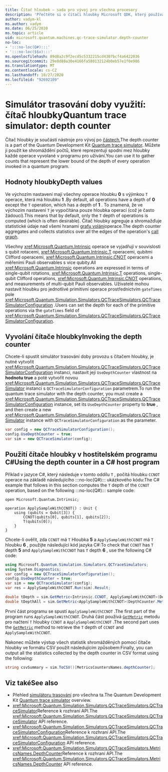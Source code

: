 ```yaml
---
title: Čítač hloubek – sada pro vývoj pro všechna procesory
description: 'Přečtěte si o čítači hloubky Microsoft QDK, který používá simulátor trasování doby provozu ke shromáždění počtů hloubky každé operace vyvolané v :::no-loc(Q#)::: programu.'
author: vadym-kl
ms.author: vadym
ms.date: 06/25/2020
ms.topic: article
uid: microsoft.quantum.machines.qc-trace-simulator.depth-counter
no-loc:
- ':::no-loc(Q#):::'
- ':::no-loc($$v):::'
ms.openlocfilehash: 89d8a2c9f2ecd5c5332215cd4307bcf4a6422036
ms.sourcegitcommit: 29e0d88a30e4166fa580132124b0eb57e1f0e986
ms.translationtype: MT
ms.contentlocale: cs-CZ
ms.lasthandoff: 10/27/2020
ms.locfileid: "92692109"
---
```

# <a name="quantum-trace-simulator-depth-counter"></a><span data-ttu-id="009d9-103">Simulátor trasování doby využití: čítač hloubky</span><span class="sxs-lookup"><span data-stu-id="009d9-103">Quantum trace simulator: depth counter</span></span>

<span data-ttu-id="009d9-104">Čítač hloubky je součástí nástroje pro vývoj po [částech.](xref:microsoft.quantum.machines.qc-trace-simulator.intro)</span><span class="sxs-lookup"><span data-stu-id="009d9-104">The depth counter is a part of the Quantum Development Kit [Quantum trace simulator](xref:microsoft.quantum.machines.qc-trace-simulator.intro).</span></span>
<span data-ttu-id="009d9-105">Můžete ji použít ke shromáždění počtů, které reprezentují spodní mez hloubky každé operace vyvolané v programu pro užívání.</span><span class="sxs-lookup"><span data-stu-id="009d9-105">You can use it to gather counts that represent the lower bound of the depth of every operation invoked in a quantum program.</span></span> 

## <a name="depth-values"></a><span data-ttu-id="009d9-106">Hodnoty hloubky</span><span class="sxs-lookup"><span data-stu-id="009d9-106">Depth values</span></span>

<span data-ttu-id="009d9-107">Ve výchozím nastavení mají všechny operace hloubku **0** s výjimkou `T` operace, která má hloubku **1** .</span><span class="sxs-lookup"><span data-stu-id="009d9-107">By default, all operations have a depth of **0** except the `T` operation, which has a depth of **1** .</span></span> <span data-ttu-id="009d9-108">To znamená, že ve výchozím nastavení `T` je vypočítána pouze hloubka operací (což je často žádoucí).</span><span class="sxs-lookup"><span data-stu-id="009d9-108">This means that by default, only the `T` depth of operations is computed (which is often desirable).</span></span> <span data-ttu-id="009d9-109">Čítač hloubky agreguje a shromažďuje statistické údaje nad všemi hranami [grafu volání](https://en.wikipedia.org/wiki/Call_graph)operace.</span><span class="sxs-lookup"><span data-stu-id="009d9-109">The depth counter aggregates and collects statistics over all the edges of the operation's [call graph](https://en.wikipedia.org/wiki/Call_graph).</span></span>

<span data-ttu-id="009d9-110">Všechny <xref:Microsoft.Quantum.Intrinsic> operace se vyjadřují v souvislosti s qubit rotacemi, <xref:Microsoft.Quantum.Intrinsic.T> operacemi, qubitmi Clifford operacemi, <xref:Microsoft.Quantum.Intrinsic.CNOT> operacemi a měřeními Pauli observables s více qubity.</span><span class="sxs-lookup"><span data-stu-id="009d9-110">All <xref:Microsoft.Quantum.Intrinsic> operations are expressed in terms of single-qubit rotations, <xref:Microsoft.Quantum.Intrinsic.T> operations, single-qubit Clifford operations, <xref:Microsoft.Quantum.Intrinsic.CNOT> operations, and measurements of multi-qubit Pauli observables.</span></span> <span data-ttu-id="009d9-111">Uživatelé mohou nastavit hloubku pro jednotlivé primitivní operace prostřednictvím `gateTimes` pole <xref:Microsoft.Quantum.Simulation.Simulators.QCTraceSimulators.QCTraceSimulatorConfiguration> .</span><span class="sxs-lookup"><span data-stu-id="009d9-111">Users can set the depth for each of the primitive operations via the `gateTimes` field of <xref:Microsoft.Quantum.Simulation.Simulators.QCTraceSimulators.QCTraceSimulatorConfiguration>.</span></span>

## <a name="invoking-the-depth-counter"></a><span data-ttu-id="009d9-112">Vyvolání čítače hloubky</span><span class="sxs-lookup"><span data-stu-id="009d9-112">Invoking the depth counter</span></span>

<span data-ttu-id="009d9-113">Chcete-li spustit simulátor trasování doby provozu s čítačem hloubky, je nutné vytvořit <xref:Microsoft.Quantum.Simulation.Simulators.QCTraceSimulators.QCTraceSimulatorConfiguration> instanci, nastavit její `UseDepthCounter` vlastnost na **hodnotu true** a poté vytvořit novou <xref:Microsoft.Quantum.Simulation.Simulators.QCTraceSimulators.QCTraceSimulator> instanci s `QCTraceSimulatorConfiguration` parametrem.</span><span class="sxs-lookup"><span data-stu-id="009d9-113">To run the quantum trace simulator with the depth counter, you must create a <xref:Microsoft.Quantum.Simulation.Simulators.QCTraceSimulators.QCTraceSimulatorConfiguration> instance, set its `UseDepthCounter` property to **true** , and then create a new <xref:Microsoft.Quantum.Simulation.Simulators.QCTraceSimulators.QCTraceSimulator> instance with `QCTraceSimulatorConfiguration` as the parameter.</span></span> 

```csharp
var config = new QCTraceSimulatorConfiguration();
config.UseDepthCounter = true;
var sim = new QCTraceSimulator(config);
```

## <a name="using-the-depth-counter-in-a-c-host-program"></a><span data-ttu-id="009d9-114">Použití čítače hloubky v hostitelském programu C#</span><span class="sxs-lookup"><span data-stu-id="009d9-114">Using the depth counter in a C# host program</span></span>

<span data-ttu-id="009d9-115">Příklad v jazyce C#, který následuje v tomto oddílu `T` , počítá hloubku `CCNOT` operace na základě následujícího :::no-loc(Q#)::: ukázkového kódu:</span><span class="sxs-lookup"><span data-stu-id="009d9-115">The C# example that follows in this section computes the `T` depth of the `CCNOT` operation, based on the following :::no-loc(Q#)::: sample code:</span></span>

```qsharp
open Microsoft.Quantum.Intrinsic;

operation ApplySampleWithCCNOT() : Unit {
    using (qubits = Qubit[3]) {
        CCNOT(qubits[0], qubits[1], qubits[2]);
        T(qubits[0]);
    }
}
```

<span data-ttu-id="009d9-116">Chcete-li ověřit, zda `CCNOT` má `T` Hloubka **5** a `ApplySampleWithCCNOT` má `T` hloubku **6** , použijte následující kód jazyka C#:</span><span class="sxs-lookup"><span data-stu-id="009d9-116">To check that `CCNOT` has `T` depth **5** and `ApplySampleWithCCNOT` has `T` depth **6** , use the following C# code:</span></span>

```csharp
using Microsoft.Quantum.Simulation.Simulators.QCTraceSimulators;
using System.Diagnostics;
var config = new QCTraceSimulatorConfiguration();
config.UseDepthCounter = true;
var sim = new QCTraceSimulator(config);
var res = ApplySampleWithCCNOT.Run(sim).Result;

double tDepth = sim.GetMetric<Intrinsic.CCNOT, ApplySampleWithCCNOT>(DepthCounter.Metrics.Depth);
double tDepthAll = sim.GetMetric<ApplySampleWithCCNOT>(DepthCounter.Metrics.Depth);
```

<span data-ttu-id="009d9-117">První část programu se spustí `ApplySampleWithCCNOT` .</span><span class="sxs-lookup"><span data-stu-id="009d9-117">The first part of the program runs `ApplySampleWithCCNOT`.</span></span> <span data-ttu-id="009d9-118">Druhá část používá [`GetMetric`](https://docs.microsoft.com/dotnet/api/microsoft.quantum.simulation.simulators.qctracesimulators.qctracesimulator.getmetric) metodu pro načtení `T` hloubky `CCNOT` a `ApplySampleWithCCNOT` .</span><span class="sxs-lookup"><span data-stu-id="009d9-118">The second part uses the [`GetMetric`](https://docs.microsoft.com/dotnet/api/microsoft.quantum.simulation.simulators.qctracesimulators.qctracesimulator.getmetric) method to retrieve the `T` depth of `CCNOT` and `ApplySampleWithCCNOT`.</span></span> 

<span data-ttu-id="009d9-119">Nakonec můžete výstup všech statistik shromážděných pomocí čítače hloubky ve formátu CSV použít následujícím způsobem:</span><span class="sxs-lookup"><span data-stu-id="009d9-119">Finally, you can output all the statistics collected by the depth counter in CSV format using the following:</span></span>
```csharp
string csvSummary = sim.ToCSV()[MetricsCountersNames.depthCounter];
```

## <a name="see-also"></a><span data-ttu-id="009d9-120">Viz také</span><span class="sxs-lookup"><span data-stu-id="009d9-120">See also</span></span>

- <span data-ttu-id="009d9-121">Přehled [simulátoru trasování](xref:microsoft.quantum.machines.qc-trace-simulator.intro) pro všechna ta.</span><span class="sxs-lookup"><span data-stu-id="009d9-121">The Quantum Development Kit [Quantum trace simulator](xref:microsoft.quantum.machines.qc-trace-simulator.intro) overview.</span></span>
- <span data-ttu-id="009d9-122"><xref:Microsoft.Quantum.Simulation.Simulators.QCTraceSimulators.QCTraceSimulator>Reference k rozhraní API.</span><span class="sxs-lookup"><span data-stu-id="009d9-122">The <xref:Microsoft.Quantum.Simulation.Simulators.QCTraceSimulators.QCTraceSimulator> API reference.</span></span>
- <span data-ttu-id="009d9-123"><xref:Microsoft.Quantum.Simulation.Simulators.QCTraceSimulators.QCTraceSimulatorConfiguration>Reference k rozhraní API.</span><span class="sxs-lookup"><span data-stu-id="009d9-123">The <xref:Microsoft.Quantum.Simulation.Simulators.QCTraceSimulators.QCTraceSimulatorConfiguration> API reference.</span></span>
- <span data-ttu-id="009d9-124"><xref:Microsoft.Quantum.Simulation.Simulators.QCTraceSimulators.MetricsNames.DepthCounter>Reference k rozhraní API.</span><span class="sxs-lookup"><span data-stu-id="009d9-124">The <xref:Microsoft.Quantum.Simulation.Simulators.QCTraceSimulators.MetricsNames.DepthCounter> API reference.</span></span>
